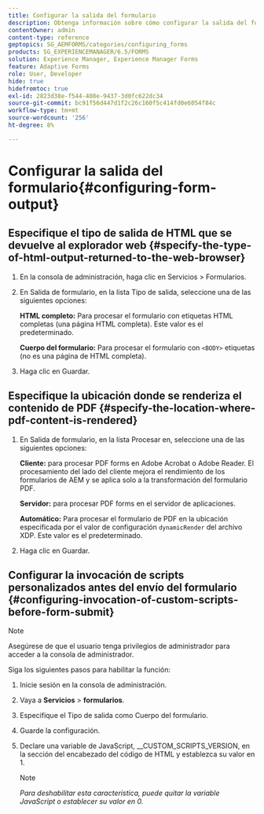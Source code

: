 ```yaml
---
title: Configurar la salida del formulario
description: Obtenga información sobre cómo configurar la salida del formulario. Para configurar la salida del formulario y habilitar la función, utilice secuencias de comandos personalizadas antes del envío del formulario.
contentOwner: admin
content-type: reference
geptopics: SG_AEMFORMS/categories/configuring_forms
products: SG_EXPERIENCEMANAGER/6.5/FORMS
solution: Experience Manager, Experience Manager Forms
feature: Adaptive Forms
role: User, Developer
hide: true
hidefromtoc: true
exl-id: 2823d38e-f544-408e-9437-3d0fc622dc34
source-git-commit: bc91f56d447d1f2c26c160f5c414fd0e6054f84c
workflow-type: tm+mt
source-wordcount: '256'
ht-degree: 8%

---
```


# Configurar la salida del formulario{#configuring-form-output}

## Especifique el tipo de salida de HTML que se devuelve al explorador web {#specify-the-type-of-html-output-returned-to-the-web-browser}

1. En la consola de administración, haga clic en Servicios > Formularios.
1. En Salida de formulario, en la lista Tipo de salida, seleccione una de las siguientes opciones:

   **HTML completo:** Para procesar el formulario con etiquetas HTML completas (una página HTML completa). Este valor es el predeterminado.

   **Cuerpo del formulario:** Para procesar el formulario con `<BODY>` etiquetas (no es una página de HTML completa).

1. Haga clic en Guardar.

## Especifique la ubicación donde se renderiza el contenido de PDF {#specify-the-location-where-pdf-content-is-rendered}

1. En Salida de formulario, en la lista Procesar en, seleccione una de las siguientes opciones:

   **Cliente:** para procesar PDF forms en Adobe Acrobat o Adobe Reader. El procesamiento del lado del cliente mejora el rendimiento de los formularios de AEM y se aplica solo a la transformación del formulario PDF.

   **Servidor:** para procesar PDF forms en el servidor de aplicaciones.

   **Automático:** Para procesar el formulario de PDF en la ubicación especificada por el valor de configuración `dynamicRender` del archivo XDP. Este valor es el predeterminado.

1. Haga clic en Guardar.

## Configurar la invocación de scripts personalizados antes del envío del formulario {#configuring-invocation-of-custom-scripts-before-form-submit}

>[!NOTE]
> 
> Asegúrese de que el usuario tenga privilegios de administrador para acceder a la consola de administrador.

Siga los siguientes pasos para habilitar la función:

1. Inicie sesión en la consola de administración.
1. Vaya a **Servicios** > **formularios**.
1. Especifique el Tipo de salida como Cuerpo del formulario.
1. Guarde la configuración.
1. Declare una variable de JavaScript, __CUSTOM_SCRIPTS_VERSION, en la sección del encabezado del código de HTML y establezca su valor en 1.

   >[!NOTE]
   >
   >*Para deshabilitar esta característica, puede quitar la variable JavaScript o establecer su valor en 0.*

